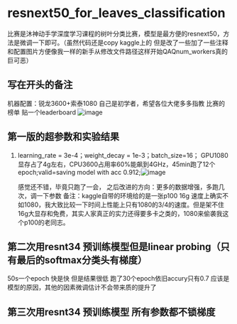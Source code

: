 # resnext50_for_leaves_classification
比赛是沐神动手学深度学习课程的树叶分类比赛，模型是最方便的resnext50，方法是微调一下即可。（虽然代码还是copy kaggle上的 但是改了一些加了一些注释和配置图片方便像我一样的新手从修改文件路径这样开始QAQnum_workers真的巨可恶）

## 写在开头的备注
机器配置：锐龙3600+索泰1080
自己是初学者，希望各位大佬多多指教
比赛的榜单   贴一个leaderboard
![image](https://user-images.githubusercontent.com/89777846/226322136-7d00ccef-715e-4b13-89bc-91f78207a7cb.png)

## 第一版的超参数和实验结果
1.  learning_rate = 3e-4；weight_decay = 1e-3；batch_size=16；
    GPU1080显存占了4g左右，CPU3600占用率60%能飙到4GHz，45min跑了12个epoch;valid=saving model with acc 0.912;![image](https://user-images.githubusercontent.com/89777846/226321420-8232ac85-6e68-46ca-82cc-e98d2188288a.png)

 
    感觉还不错，毕竟只跑了一会，
    之后改进的方向：更多的数据增强，多跑几次，调一下参数
备注：kaggle自带的环境给的是一张p100 16g  速度上确实不如1080，我大致比较一下时间上性能上只有1080的3/4的速度。但是架不住16g大显存和免费，其实人家真正的实力还得要多卡之类的，1080来偷袭我这个p100的老同志。

## 第二次用resnt34 预训练模型但是linear probing（只有最后的softmax分类头有梯度）
50s一个epoch   快是快  但是结果很低 跑了30个epoch依旧accury只有0.7   应该是模型的原因，其他的因素微调估计不会带来质的提升了

## 第三次用resnt34 预训练模型 所有参数都不锁梯度


